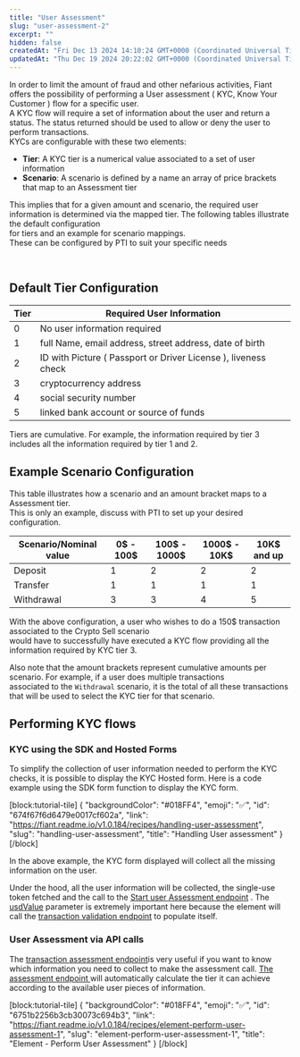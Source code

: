 ```yaml
---
title: "User Assessment"
slug: "user-assessment-2"
excerpt: ""
hidden: false
createdAt: "Fri Dec 13 2024 14:10:24 GMT+0000 (Coordinated Universal Time)"
updatedAt: "Thu Dec 19 2024 20:22:02 GMT+0000 (Coordinated Universal Time)"
---
```

In order to limit the amount of fraud and other nefarious activities, Fiant offers the possibility of performing a User assessment ( KYC, Know Your Customer ) flow for a specific user.  
A KYC flow will require a set of information about the user and return a status. The status returned should be used to allow or deny the user to perform transactions.  
KYCs are configurable with these two elements:

- **Tier**: A KYC tier is a numerical value associated to a set of user information
- **Scenario**: A scenario is defined by a name an array of price brackets that map to an Assessment tier

This implies that for a given amount and scenario, the required user information is determined via the mapped tier. The following tables illustrate the default configuration  
for tiers and an example for scenario mappings.  
These can be configured by PTI to suit your specific needs

<br />

## Default Tier Configuration

| Tier | Required User Information                                      |
| ---- | -------------------------------------------------------------- |
| 0    | No user information required                                   |
| 1    | full Name, email address, street address, date of birth        |
| 2    | ID with Picture ( Passport or Driver License ), liveness check |
| 3    | cryptocurrency address                                         |
| 4    | social security number                                         |
| 5    | linked bank account or source of funds                         |

Tiers are cumulative. For example, the information required by tier 3 includes all the information required by tier 1 and 2.

## Example Scenario Configuration

This table illustrates how a scenario and an amount bracket maps to a Assessment tier.  
This is only an example, discuss with PTI to set up your desired configuration. 

| Scenario/Nominal value | 0$ - 100$ | 100$ - 1000$ | 1000$ - 10K$ | 10K$ and up |
| ---------------------- | --------- | ------------ | ------------ | ----------- |
| Deposit                | 1         | 2            | 2            | 2           |
| Transfer               | 1         | 1            | 1            | 1           |
| Withdrawal             | 3         | 3            | 4            | 5           |

With the above configuration, a user who wishes to do a 150$ transaction associated to the Crypto Sell scenario  
would have to successfully have executed a KYC flow providing all the information required by KYC tier 3.

Also note that the amount brackets represent cumulative amounts per scenario. For example, if a user does multiple transactions  
associated to the `Withdrawal` scenario, it is the total of all these transactions that will be used to select the KYC tier for that scenario.

## Performing KYC flows

### KYC using the SDK and Hosted Forms

To simplify the collection of user information needed to perform the KYC checks, it is possible to display the KYC Hosted form. Here is a code  
example using the SDK form function to display the KYC form.

[block:tutorial-tile]
{
  "backgroundColor": "#018FF4",
  "emoji": "✅",
  "id": "674f67f6d6479e0017cf602a",
  "link": "https://fiant.readme.io/v1.0.184/recipes/handling-user-assessment",
  "slug": "handling-user-assessment",
  "title": "Handling User assessment"
}
[/block]


In the above example, the KYC form displayed will collect all the missing information on the user. 

Under the hood, all the user information will be collected, the single-use token fetched and the call to the [Start user Assessment endpoint](https://fiant.readme.io/reference/startuserassessment) . The [usdValue](https://fiant.readme.io/docs/definitions#usdvalue) parameter is extremely important here because the element will call the [transaction validation endpoint](https://fiant.readme.io/reference/transactioninformationassessment) to populate itself.

### User Assessment via API calls

The [transaction assessment endpoint](https://fiant.readme.io/reference/transactioninformationassessment)is very useful if you want to know which information you need to collect to make the assessment call. [The assessment endpoint ](https://fiant.readme.io/reference/startuserassessment)will automatically calculate the tier it can achieve according to the available user pieces of information.

[block:tutorial-tile]
{
  "backgroundColor": "#018FF4",
  "emoji": "✅",
  "id": "6751b2256b3cb30073c694b3",
  "link": "https://fiant.readme.io/v1.0.184/recipes/element-perform-user-assessment-1",
  "slug": "element-perform-user-assessment-1",
  "title": "Element - Perform User Assessment"
}
[/block]
